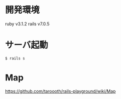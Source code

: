 # 開発環境

ruby v3.1.2
rails v7.0.5

# サーバ起動

```
$ rails s
```

# Map

https://github.com/taroooth/rails-playground/wiki/Map
